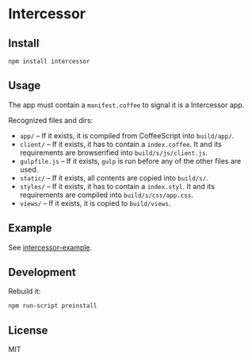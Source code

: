 # Intercessor

## Install

    npm install intercessor

## Usage

The app must contain a `manifest.coffee` to signal it is a Intercessor app.

Recognized files and dirs:

* `app/` – If it exists, it is compiled from CoffeeScript into `build/app/`.
* `client/` – If it exists, it has to contain a `index.coffee`. It and its
requirements are browserified into `build/s/js/client.js`.
* `gulpfile.js` – If it exists, `gulp` is run before any of the other files
are used.
* `static/` – If it exists, all contents are copied into `build/s/`.
* `styles/` – If it exists, it has to contain a `index.styl`. It and its
requirements are compiled into `build/s/css/app.css`.
* `views/` – If it exists, it is copied to `build/views`.

## Example

See [intercessor-example][example].

## Development

Rebuild it:

    npm run-script preinstall

## License

MIT

[example]: https://github.com/paul-nechifor/intercessor-example
